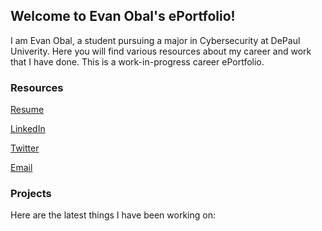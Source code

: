 ## Welcome to Evan Obal's ePortfolio!

I am Evan Obal, a student pursuing a major in Cybersecurity at DePaul Univerity. Here you will find various resources about my career and work that I have done.
This is a work-in-progress career ePortfolio.

### Resources

[Resume](https://github.com/evanobal/evanobal.github.io/blob/master/EvanObalResume.pdf)

[LinkedIn](https://www.linkedin.com/in/evanobal/)

[Twitter](https://twitter.com/EvanObal)

[Email](mailto:evanobal@gmail.com)


### Projects

Here are the latest things I have been working on:


